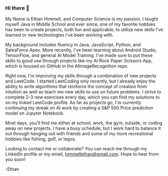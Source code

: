 ### Hi there 👋

My Name is Ethan Himmell, and Computer Science is my passion. I taught myself Java in Middle School and ever since, one of my favorite hobbies has been to create projects, both fun and applicable, to utilize new skills I've learned or new technologies I've been working with.

My background includes fluency in Java, JavaScript, Python, and SalesForce Apex. More recently, I've been learning about Android Studio, TensorFlow, and general AI Model Training. I've made sure to put these skills to good use through projects like my AI Rock Paper Scissors App, which is housed on GitHub in the AIImageRecognition repo.

Right now, I'm improving my skills through a combination of new projects and LeetCode. I started LeetCoding only recently, but I already enjoy the ability to write algorithms that reinforce the concept of creation from intuition as well as teach me new skills to use on future problems. I strive to complete 2-3 new exercises every day, which you can find my solutions to on my linked LeetCode profile. As far as projects go, I'm currently continuing my streak on AI work by creating a S&P 500 Price prediction model on Jupyter Notebook.

Most days, you'll find me either at school, work, the gym, outside, or coding away on new projects. I have a busy schedule, but I work hard to balance it out through hanging out with friends and some of my more recreational hobbies like fishing, golf, or legos.

Looking to contact me or collaborate? You can reach me through my LinkedIn profile or my email, himmellethan@gmail.com. Hope to hear from you soon!

-Ethan
<!--
**Ehimmell/Ehimmell** is a ✨ _special_ ✨ repository because its `README.md` (this file) appears on your GitHub profile.

Here are some ideas to get you started:
- 🔭 I’m currently working on ...
- 🌱 I’m currently learning ...
- 👯 I’m looking to collaborate on ...
- 🤔 I’m looking for help with ...
- 💬 Ask me about ...
- 📫 How to reach me: ...
- 😄 Pronouns: ...
- ⚡ Fun fact: ...
-->

